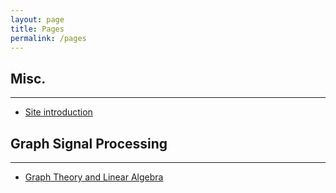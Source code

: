 ```yaml
---
layout: page
title: Pages
permalink: /pages
---
```


## Misc.
--------

- [Site introduction](https://jcornell616.github.io/about-this-site)

## Graph Signal Processing
--------------------------

- [Graph Theory and Linear Algebra](https://jcornell616.github.io/graph-theory-and-linear-algebra)